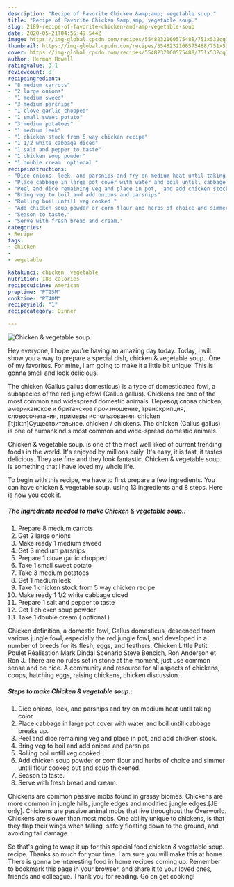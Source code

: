 ```yaml
---
description: "Recipe of Favorite Chicken &amp;amp; vegetable soup."
title: "Recipe of Favorite Chicken &amp;amp; vegetable soup."
slug: 2189-recipe-of-favorite-chicken-and-amp-vegetable-soup
date: 2020-05-21T04:55:49.544Z
image: https://img-global.cpcdn.com/recipes/5548232160575488/751x532cq70/chicken-vegetable-soup-recipe-main-photo.jpg
thumbnail: https://img-global.cpcdn.com/recipes/5548232160575488/751x532cq70/chicken-vegetable-soup-recipe-main-photo.jpg
cover: https://img-global.cpcdn.com/recipes/5548232160575488/751x532cq70/chicken-vegetable-soup-recipe-main-photo.jpg
author: Herman Howell
ratingvalue: 3.1
reviewcount: 8
recipeingredient:
- "8 medium carrots"
- "2 large onions"
- "1 medium sweed"
- "3 medium parsnips"
- "1 clove garlic chopped"
- "1 small sweet potato"
- "3 medium potatoes"
- "1 medium leek"
- "1 chicken stock from 5 way chicken recipe"
- "1 1/2 white cabbage diced"
- "1 salt and pepper to taste"
- "1 chicken soup powder"
- "1 double cream  optional "
recipeinstructions:
- "Dice onions, leek, and parsnips and fry on medium heat until taking color"
- "Place cabbage in large pot cover with water and boil untill cabbage breaks up."
- "Peel and dice remaining veg and place in pot,  and add chicken stock."
- "Bring veg to boil and add onions and parsnips"
- "Rolling boil untill veg cooked."
- "Add chicken soup powder or corn flour and herbs of choice and simmer untill flour cooked out and soup thickened."
- "Season to taste."
- "Serve with fresh bread and cream."
categories:
- Recipe
tags:
- chicken
- 
- vegetable

katakunci: chicken  vegetable 
nutrition: 188 calories
recipecuisine: American
preptime: "PT25M"
cooktime: "PT40M"
recipeyield: "1"
recipecategory: Dinner

---
```



![Chicken &amp; vegetable soup.](https://img-global.cpcdn.com/recipes/5548232160575488/751x532cq70/chicken-vegetable-soup-recipe-main-photo.jpg)

Hey everyone, I hope you're having an amazing day today. Today, I will show you a way to prepare a special dish, chicken &amp; vegetable soup.. One of my favorites. For mine, I am going to make it a little bit unique. This is gonna smell and look delicious.

The chicken (Gallus gallus domesticus) is a type of domesticated fowl, a subspecies of the red junglefowl (Gallus gallus). Chickens are one of the most common and widespread domestic animals. Перевод слова chicken, американское и британское произношение, транскрипция, словосочетания, примеры использования. chicken [ˈtʃɪkɪn]Существительное. chicken / chickens. The chicken (Gallus gallus) is one of humankind&#39;s most common and wide-spread domestic animals.

Chicken &amp; vegetable soup. is one of the most well liked of current trending foods in the world. It's enjoyed by millions daily. It's easy, it is fast, it tastes delicious. They are fine and they look fantastic. Chicken &amp; vegetable soup. is something that I have loved my whole life.


To begin with this recipe, we have to first prepare a few ingredients. You can have chicken &amp; vegetable soup. using 13 ingredients and 8 steps. Here is how you cook it.

<!--inarticleads1-->

##### The ingredients needed to make Chicken &amp; vegetable soup.:

1. Prepare 8 medium carrots
1. Get 2 large onions
1. Make ready 1 medium sweed
1. Get 3 medium parsnips
1. Prepare 1 clove garlic chopped
1. Take 1 small sweet potato
1. Take 3 medium potatoes
1. Get 1 medium leek
1. Take 1 chicken stock from 5 way chicken recipe
1. Make ready 1 1/2 white cabbage diced
1. Prepare 1 salt and pepper to taste
1. Get 1 chicken soup powder
1. Take 1 double cream ( optional )


Chicken definition, a domestic fowl, Gallus domesticus, descended from various jungle fowl, especially the red jungle fowl, and developed in a number of breeds for its flesh, eggs, and feathers. Chicken Little Petit Poulet Réalisation Mark Dindal Scénario Steve Bencich, Ron Anderson et Ron J. There are no rules set in stone at the moment, just use common sense and be nice. A community and resource for all aspects of chickens, coops, hatching eggs, raising chickens, chicken discussion. 

<!--inarticleads2-->

##### Steps to make Chicken &amp; vegetable soup.:

1. Dice onions, leek, and parsnips and fry on medium heat until taking color
1. Place cabbage in large pot cover with water and boil untill cabbage breaks up.
1. Peel and dice remaining veg and place in pot,  and add chicken stock.
1. Bring veg to boil and add onions and parsnips
1. Rolling boil untill veg cooked.
1. Add chicken soup powder or corn flour and herbs of choice and simmer untill flour cooked out and soup thickened.
1. Season to taste.
1. Serve with fresh bread and cream.


Chickens are common passive mobs found in grassy biomes. Chickens are more common in jungle hills, jungle edges and modified jungle edges.‌[JE only]. Chickens are passive animal mobs that live throughout the Overworld. Chickens are slower than most mobs. One ability unique to chickens, is that they flap their wings when falling, safely floating down to the ground, and avoiding fall damage. 

So that's going to wrap it up for this special food chicken &amp; vegetable soup. recipe. Thanks so much for your time. I am sure you will make this at home. There is gonna be interesting food in home recipes coming up. Remember to bookmark this page in your browser, and share it to your loved ones, friends and colleague. Thank you for reading. Go on get cooking!
